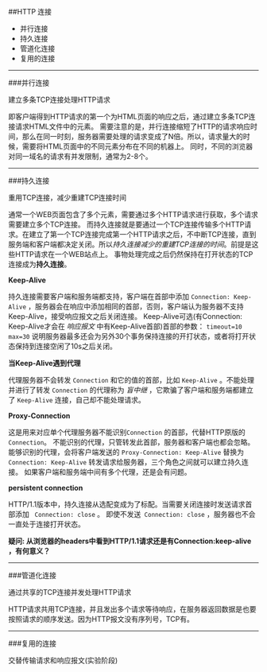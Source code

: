 ##HTTP 连接

- 并行连接
- 持久连接
- 管道化连接
- 复用的连接

---

###并行连接

建立多条TCP连接处理HTTP请求

即客户端得到HTTP请求的第一个为HTML页面的响应之后，通过建立多条TCP连接请求HTML文件中的元素。
需要注意的是，并行连接缩短了HTTP的请求响应时间，那么在同一时刻，服务器需要处理的请求变成了N倍。所以，请求量大的时候，需要将HTML页面中的不同元素分布在不同的机器上。
同时，不同的浏览器对同一域名的请求有并发限制，通常为2-8个。

---

###持久连接

重用TCP连接，减少重建TCP连接时间

通常一个WEB页面包含了多个元素，需要通过多个HTTP请求进行获取，多个请求需要建立多个TCP连接。
而持久连接就是要通过一个TCP连接传输多个HTTP请求。在建立了第一个TCP连接完成第一个HTTP请求之后，不中断TCP连接，直到服务端和客户端都决定关闭。所以*持久连接减少的重建TCP连接的时间*。前提是这些HTTP请求在一个WEB站点上。
事物处理完成之后仍然保持在打开状态的TCP连接成为**持久连接**。

**Keep-Alive**

持久连接需要客户端和服务端都支持，客户端在首部中添加 `Connection: Keep-Alive` ，服务器会在响应中添加相同的首部，否则，客户端认为服务器不支持Keep-Alive，接受响应报文之后关闭连接。
Keep-Alive可选(有Connection: Keep-Alive才会在 *响应报文* 中有Keep-Alive首部)首部的参数： `timeout=10` `max=30` 说明服务器最多还会为另外30个事务保持连接的开打状态，或者将打开状态保持到连接空闲了10s之后关闭。

**当Keep-Alive遇到代理**

代理服务器不会转发 `Connection` 和它的值的首部，比如 `Keep-Alive` 。不能处理并进行了转发 `Connection` 的代理称为 *盲中继* ，它欺骗了客户端和服务端都建立了 `Keep-Alive` 连接，自己却不能处理请求。  

**Proxy-Connection**

这是用来对应单个代理服务器不能识别`Connection` 的首部，代替HTTP原版的`Connection`。
不能识别的代理，只管转发此首部，服务器和客户端也都会忽略。
能够识别的代理，会将客户端发送的 `Proxy-Connection: Keep-Alive` 替换为 `Connection: Keep-Alive` 转发请求给服务器，三个角色之间就可以建立持久连接。
如果客户端和服务端中间有多个代理，还是会有问题。

**persistent connection**

HTTP/1.1版本中，持久连接从选配变成为了标配。当需要关闭连接时发送请求首部添加 ` Connection: close` 。
即使不发送` Connection: close` ，服务器也不会一直处于连接打开状态。

**疑问: 从浏览器的headers中看到HTTP/1.1请求还是有Connection:keep-alive ，有何意义？**

---

###管道化连接

通过共享的TCP连接并发处理HTTP请求

HTTP请求共用TCP连接，并且发出多个请求等待响应，在服务器返回数据是也要按照请求的顺序发送。因为HTTP报文没有序列号，TCP有。

---

###复用的连接

交替传输请求和响应报文(实验阶段)

